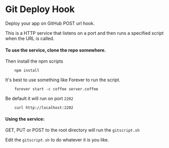 # Git Deploy Hook
Deploy your app on GitHub POST url hook.

This is a HTTP service that listens on a port and then runs a specified script when the URL is called.

#### To use the service, clone the repo somewhere.

Then install the npm scripts


		npm install


It's best to use something like Forever to run the script.

		forever start -c coffee server.coffee

Be default it will run on port `2202`

		curl http://localhost:2202

#### Using the service:

GET, PUT or POST to the root directory will run the `gitscript.sh`

Edit the `gitscript.sh` to do whatever it is you like.
